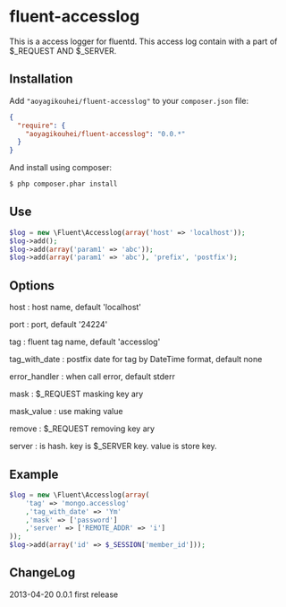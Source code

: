 fluent-accesslog
=====================

This is a access logger for fluentd.
This access log contain with a part of $_REQUEST AND $_SERVER.

Installation
------------

Add `"aoyagikouhei/fluent-accesslog"` to your `composer.json` file:

``` json
{
  "require": {
    "aoyagikouhei/fluent-accesslog": "0.0.*"
  }
}
```

And install using composer:

``` bash
$ php composer.phar install
```

Use
-------------

``` php
$log = new \Fluent\Accesslog(array('host' => 'localhost'));
$log->add();
$log->add(array('param1' => 'abc'));
$log->add(array('param1' => 'abc'), 'prefix', 'postfix');
```

Options
-------
host : host name, default 'localhost'

port : port, default '24224'

tag : fluent tag name, default 'accesslog'

tag_with_date : postfix date for tag by DateTime format, default none

error_handler : when call error, default stderr

mask : $_REQUEST masking key ary

mask_value : use making value

remove : $_REQUEST removing key ary

server : is hash. key is $_SERVER key. value is store key.

Example
-------------
``` php
$log = new \Fluent\Accesslog(array(
    'tag' => 'mongo.accesslog'
    ,'tag_with_date' => 'Ym'
    ,'mask' => ['password']
    ,'server' => ['REMOTE_ADDR' => 'i']
));
$log->add(array('id' => $_SESSION['member_id']));
```

ChangeLog
-------------
2013-04-20 0.0.1 first release

